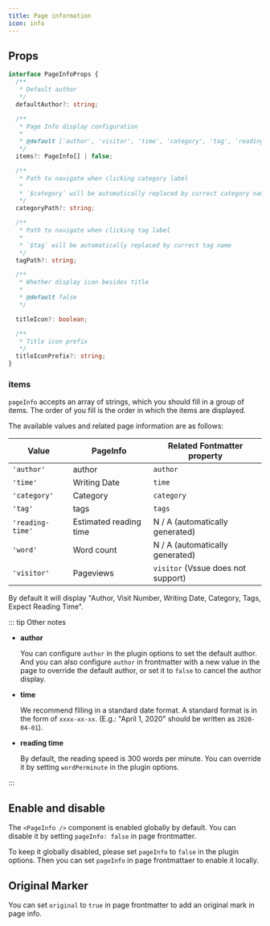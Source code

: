 ```yaml
---
title: Page information
icon: info
---
```


## Props

```ts
interface PageInfoProps {
  /**
   * Default author
   */
  defaultAuthor?: string;

  /**
   * Page Info display configuration
   *
   * @default ['author', 'visitor', 'time', 'category', 'tag', 'reading-time']
   */
  items?: PageInfo[] | false;

  /**
   * Path to navigate when clicking category label
   *
   * `$category` will be automatically replaced by currect category name
   */
  categoryPath?: string;

  /**
   * Path to navigate when clicking tag label
   *
   * `$tag` will be automatically replaced by currect tag name
   */
  tagPath?: string;

  /**
   * Whether display icon besides title
   *
   * @default false
   */

  titleIcon?: boolean;

  /**
   * Title icon prefix
   */
  titleIconPrefix?: string;
}
```

### items

`pageInfo` accepts an array of strings, which you should fill in a group of items. The order of you fill is the order in which the items are displayed.

The available values and related page information are as follows:

| Value            | PageInfo               | Related Fontmatter property        |
| ---------------- | ---------------------- | ---------------------------------- |
| `'author'`       | author                 | `author`                           |
| `'time'`         | Writing Date           | `time`                             |
| `'category'`     | Category               | `category`                         |
| `'tag'`          | tags                   | `tags`                             |
| `'reading-time'` | Estimated reading time | N / A (automatically generated)    |
| `'word'`         | Word count             | N / A (automatically generated)    |
| `'visitor'`      | Pageviews              | `visitor` (Vssue does not support) |

By default it will display "Author, Visit Number, Writing Date, Category, Tags, Expect Reading Time".

::: tip Other notes

- **author**

  You can configure `author` in the plugin options to set the default author. And you can also configure `author` in frontmatter with a new value in the page to override the default author, or set it to `false` to cancel the author display.

- **time**

  We recommend filling in a standard date format. A standard format is in the form of `xxxx-xx-xx`. (E.g.: "April 1, 2020" should be written as `2020-04-01`).

- **reading time**

  By default, the reading speed is 300 words per minute. You can override it by setting `wordPerminute` in the plugin options.

:::

## Enable and disable

The `<PageInfo />` component is enabled globally by default. You can disable it by setting `pageInfo: false` in page frontmatter.

To keep it globally disabled, please set `pageInfo` to `false` in the plugin options. Then you can set `pageInfo` in page frontmattaer to enable it locally.

## Original Marker

You can set `original` to `true` in page frontmatter to add an original mark in page info.
